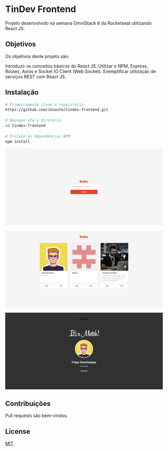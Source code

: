 # TinDev Frontend

Projeto desenvolvido na semana OmniStack 8 da Rocketseat utilizando React JS.

## Objetivos

Os objetivos deste projeto são:

Introduzir os conceitos básicos do React JS.
Utilizar o NPM, Express, Routes, Axios e Socket IO Client (Web Socket).
Exemplificar utilização de serviços REST com React JS.

## Instalação

```bash
# Primeiramente clone o repositório 
https://github.com/JonasYo/tindev-frontend.git

# Navegue até o diretório
cd tindev-frontend

# Instale as dependências NPM
npm install
```

![Image01](other_files/screen01.PNG) 

![Image01](other_files/screen02.PNG) 

![Image01](other_files/screen03.PNG) 

## Contribuições
Pull requests são bem-vindos.

## License
[MIT](https://choosealicense.com/licenses/mit/)
